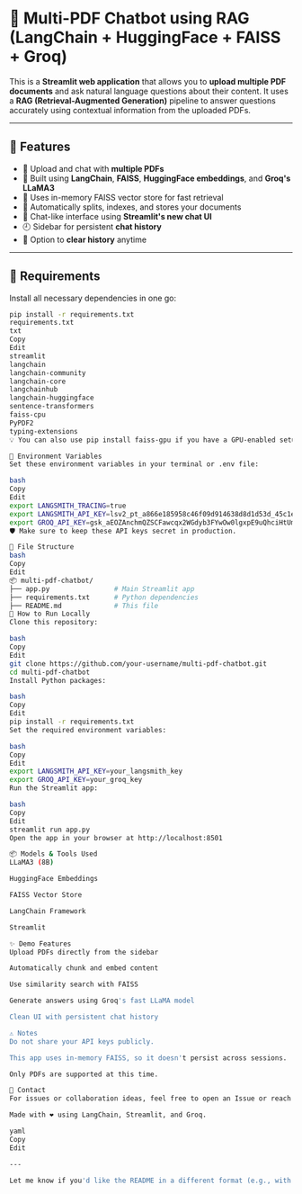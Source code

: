 # 💬 Multi-PDF Chatbot using RAG (LangChain + HuggingFace + FAISS + Groq)

This is a **Streamlit web application** that allows you to **upload multiple PDF documents** and ask natural language questions about their content. It uses a **RAG (Retrieval-Augmented Generation)** pipeline to answer questions accurately using contextual information from the uploaded PDFs.

---

## 🚀 Features

- 📄 Upload and chat with **multiple PDFs**
- 🧠 Built using **LangChain**, **FAISS**, **HuggingFace embeddings**, and **Groq's LLaMA3**
- 💾 Uses in-memory FAISS vector store for fast retrieval
- 🧾 Automatically splits, indexes, and stores your documents
- 🤖 Chat-like interface using **Streamlit's new chat UI**
- 🕘 Sidebar for persistent **chat history**
- 🔄 Option to **clear history** anytime

---

## 🧰 Requirements

Install all necessary dependencies in one go:

```bash
pip install -r requirements.txt
requirements.txt
txt
Copy
Edit
streamlit
langchain
langchain-community
langchain-core
langchainhub
langchain-huggingface
sentence-transformers
faiss-cpu
PyPDF2
typing-extensions
💡 You can also use pip install faiss-gpu if you have a GPU-enabled setup.

🔑 Environment Variables
Set these environment variables in your terminal or .env file:

bash
Copy
Edit
export LANGSMITH_TRACING=true
export LANGSMITH_API_KEY=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
export GROQ_API_KEY=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
🛡️ Make sure to keep these API keys secret in production.

📂 File Structure
bash
Copy
Edit
📦 multi-pdf-chatbot/
├── app.py                # Main Streamlit app
├── requirements.txt      # Python dependencies
├── README.md             # This file
🧪 How to Run Locally
Clone this repository:

bash
Copy
Edit
git clone https://github.com/your-username/multi-pdf-chatbot.git
cd multi-pdf-chatbot
Install Python packages:

bash
Copy
Edit
pip install -r requirements.txt
Set the required environment variables:

bash
Copy
Edit
export LANGSMITH_API_KEY=your_langsmith_key
export GROQ_API_KEY=your_groq_key
Run the Streamlit app:

bash
Copy
Edit
streamlit run app.py
Open the app in your browser at http://localhost:8501

📦 Models & Tools Used
LLaMA3 (8B)

HuggingFace Embeddings

FAISS Vector Store

LangChain Framework

Streamlit

✨ Demo Features
Upload PDFs directly from the sidebar

Automatically chunk and embed content

Use similarity search with FAISS

Generate answers using Groq's fast LLaMA model

Clean UI with persistent chat history

⚠️ Notes
Do not share your API keys publicly.

This app uses in-memory FAISS, so it doesn't persist across sessions.

Only PDFs are supported at this time.

📧 Contact
For issues or collaboration ideas, feel free to open an Issue or reach out via LinkedIn.

Made with ❤️ using LangChain, Streamlit, and Groq.

yaml
Copy
Edit

---

Let me know if you'd like the README in a different format (e.g., with badges, for GitHub Pages, etc.).
